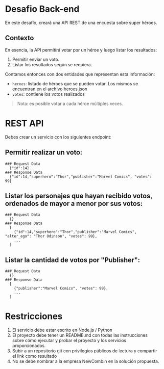 # Desafio Back-end

En este desafío, creará una API REST de una encuesta sobre super héroes.

## Contexto

En esencia, la API permitirá votar por un héroe y luego listar los resultados:

1. Permitir enviar un voto.
2. Listar los resultados según se requiera.

Contamos entonces con dos entidades que representan esta información:

* `heroes`: listado de héroes que se pueden votar. Los mismos se encuentran en el archivo heroes.json
* `votes`: contiene los votos realizados

> Nota: es posible votar a cada héroe múltiples veces.

# REST API

Debes crear un servicio con los siguientes endpoint:

## Permitir realizar un voto:
    ### Request Data
      {"id":14}
    ### Response Data
      {"id":14,"superhero":"Thor","publisher":"Marvel Comics", "votes": 99}

## Listar los personajes que hayan recibido votos, ordenados de mayor a menor por sus votos:
    ### Request Data
      {}
    ### Response Data
      [
        {"id":14,"superhero":"Thor","publisher":"Marvel Comics", "alter_ego": "Thor Odinson", "votes": 99},
        ...
      ]
      

## Listar la cantidad de votos por "Publisher":
    ### Request Data
      {}
    ### Response Data
      [
        {"publisher":"Marvel Comics", "votes": 99},
        ...
      ]

# Restricciones

1. El servicio debe estar escrito en Node.js / Python
2. El proyecto debe tener un README.md con todas las instrucciones sobre cómo ejecutar y probar el proyecto y los servicios proporcionados.
3. Subir a un repositorio git con privilegios públicos de lectura y compartir el link como resultado
4. No se debe nombrar a la empresa NewCombin en la solución propuesta.